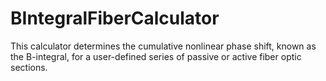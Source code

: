 # BIntegralFiberCalculator
This calculator determines the cumulative nonlinear phase shift, known as the B-integral, for a user-defined series of passive or active fiber optic sections.
